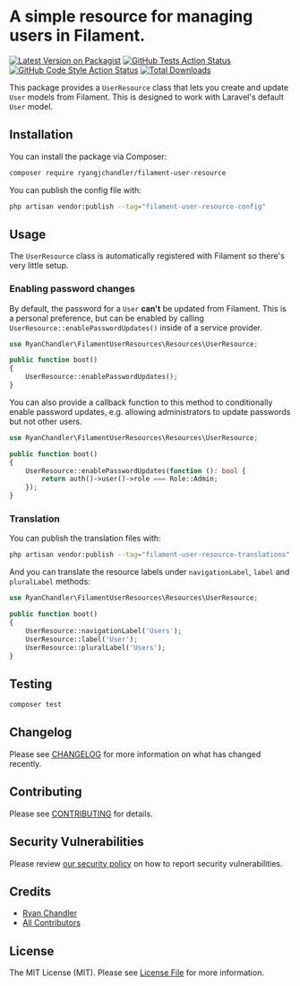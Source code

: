# A simple resource for managing users in Filament.

[![Latest Version on Packagist](https://img.shields.io/packagist/v/ryangjchandler/filament-user-resource.svg?style=flat-square)](https://packagist.org/packages/ryangjchandler/filament-user-resource)
[![GitHub Tests Action Status](https://img.shields.io/github/workflow/status/ryangjchandler/filament-user-resource/run-tests?label=tests)](https://github.com/ryangjchandler/filament-user-resource/actions?query=workflow%3Arun-tests+branch%3Amain)
[![GitHub Code Style Action Status](https://img.shields.io/github/workflow/status/ryangjchandler/filament-user-resource/Check%20&%20fix%20styling?label=code%20style)](https://github.com/ryangjchandler/filament-user-resource/actions?query=workflow%3A"Check+%26+fix+styling"+branch%3Amain)
[![Total Downloads](https://img.shields.io/packagist/dt/ryangjchandler/filament-user-resource.svg?style=flat-square)](https://packagist.org/packages/ryangjchandler/filament-user-resource)

This package provides a `UserResource` class that lets you create and update `User` models from Filament. This is designed to work with Laravel's default `User` model.

## Installation

You can install the package via Composer:

```bash
composer require ryangjchandler/filament-user-resource
```

You can publish the config file with:

```bash
php artisan vendor:publish --tag="filament-user-resource-config"
```

## Usage

The `UserResource` class is automatically registered with Filament so there's very little setup.

### Enabling password changes

By default, the password for a `User` **can't** be updated from Filament. This is a personal preference, but can be enabled by calling `UserResource::enablePasswordUpdates()` inside of a service provider.

```php
use RyanChandler\FilamentUserResources\Resources\UserResource;

public function boot()
{
    UserResource::enablePasswordUpdates();
}
```

You can also provide a callback function to this method to conditionally enable password updates, e.g. allowing administrators to update passwords but not other users.

```php
use RyanChandler\FilamentUserResources\Resources\UserResource;

public function boot()
{
    UserResource::enablePasswordUpdates(function (): bool {
        return auth()->user()->role === Role::Admin;
    });
}
```

### Translation

You can publish the translation files with:

```bash
php artisan vendor:publish --tag="filament-user-resource-translations"
```

And you can translate the resource labels under `navigationLabel`, `label` and `pluralLabel` methods: 

```php
use RyanChandler\FilamentUserResources\Resources\UserResource;

public function boot()
{
    UserResource::navigationLabel('Users');
    UserResource::label('User');
    UserResource::pluralLabel('Users');
}
```

## Testing

```bash
composer test
```

## Changelog

Please see [CHANGELOG](CHANGELOG.md) for more information on what has changed recently.

## Contributing

Please see [CONTRIBUTING](.github/CONTRIBUTING.md) for details.

## Security Vulnerabilities

Please review [our security policy](../../security/policy) on how to report security vulnerabilities.

## Credits

- [Ryan Chandler](https://github.com/ryangjchandler)
- [All Contributors](../../contributors)

## License

The MIT License (MIT). Please see [License File](LICENSE.md) for more information.
